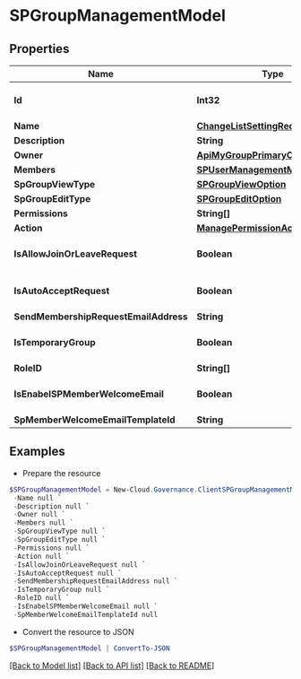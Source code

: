 # SPGroupManagementModel
## Properties

Name | Type | Description | Notes
------------ | ------------- | ------------- | -------------
**Id** | **Int32** |  | [optional] [default to 0]
**Name** | [**ChangeListSettingRequestListTitle**](ChangeListSettingRequestListTitle.md) |  | [optional] 
**Description** | **String** |  | [optional] 
**Owner** | [**ApiMyGroupPrimaryContact**](ApiMyGroupPrimaryContact.md) |  | [optional] 
**Members** | [**SPUserManagementModel[]**](SPUserManagementModel.md) |  | [optional] 
**SpGroupViewType** | [**SPGroupViewOption**](SPGroupViewOption.md) |  | [optional] 
**SpGroupEditType** | [**SPGroupEditOption**](SPGroupEditOption.md) |  | [optional] 
**Permissions** | **String[]** |  | [optional] 
**Action** | [**ManagePermissionAction**](ManagePermissionAction.md) |  | [optional] 
**IsAllowJoinOrLeaveRequest** | **Boolean** |  | [optional] [default to $false]
**IsAutoAcceptRequest** | **Boolean** |  | [optional] [default to $false]
**SendMembershipRequestEmailAddress** | **String** |  | [optional] 
**IsTemporaryGroup** | **Boolean** |  | [optional] [default to $false]
**RoleID** | **String[]** |  | [optional] 
**IsEnabelSPMemberWelcomeEmail** | **Boolean** |  | [optional] [default to $false]
**SpMemberWelcomeEmailTemplateId** | **String** |  | [optional] 

## Examples

- Prepare the resource
```powershell
$SPGroupManagementModel = New-Cloud.Governance.ClientSPGroupManagementModel  -Id null `
 -Name null `
 -Description null `
 -Owner null `
 -Members null `
 -SpGroupViewType null `
 -SpGroupEditType null `
 -Permissions null `
 -Action null `
 -IsAllowJoinOrLeaveRequest null `
 -IsAutoAcceptRequest null `
 -SendMembershipRequestEmailAddress null `
 -IsTemporaryGroup null `
 -RoleID null `
 -IsEnabelSPMemberWelcomeEmail null `
 -SpMemberWelcomeEmailTemplateId null
```

- Convert the resource to JSON
```powershell
$SPGroupManagementModel | ConvertTo-JSON
```

[[Back to Model list]](../README.md#documentation-for-models) [[Back to API list]](../README.md#documentation-for-api-endpoints) [[Back to README]](../README.md)

